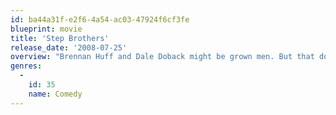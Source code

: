 ```yaml
---
id: ba44a31f-e2f6-4a54-ac03-47924f6cf3fe
blueprint: movie
title: 'Step Brothers'
release_date: '2008-07-25'
overview: "Brennan Huff and Dale Doback might be grown men. But that doesn't stop them from living at home and turning into jealous, competitive stepbrothers when their single parents marry. Brennan's constant competition with Dale strains his mom's marriage to Dale's dad, leaving everyone to wonder whether they'll ever see eye to eye."
genres:
  -
    id: 35
    name: Comedy
---
```


